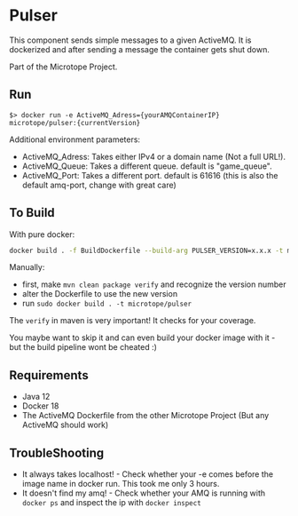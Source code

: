 # Pulser

This component sends simple messages to a given ActiveMQ. It is dockerized and after sending a message the container gets shut down.

Part of the Microtope Project.

## Run

`$> docker run -e ActiveMQ_Adress={yourAMQContainerIP} microtope/pulser:{currentVersion}`

Additional environment parameters:

- ActiveMQ_Adress: Takes either IPv4 or a domain name (Not a full URL!).
- ActiveMQ_Queue: Takes a different queue. default is "game_queue".
- ActiveMQ_Port: Takes a different port. default is 61616 (this is also the default amq-port, change with great care)

## To Build

With pure docker:

```bash
docker build . -f BuildDockerfile --build-arg PULSER_VERSION=x.x.x -t microtope/pulser
```

Manually:

- first, make `mvn clean package verify` and recognize the version number
- alter the Dockerfile to use the new version
- run `sudo docker build . -t microtope/pulser`

The `verify` in maven is very important! It checks for your coverage.

You maybe want to skip it and can even build your docker image with it - but the build pipeline wont be cheated :)

## Requirements

- Java 12
- Docker 18
- The ActiveMQ Dockerfile from the other Microtope Project (But any ActiveMQ should work)

## TroubleShooting

- It always takes localhost! - Check whether your -e comes before the image name in docker run. This took me only 3 hours.
- It doesn't find my amq! - Check whether your AMQ is running with `docker ps` and inspect the ip with `docker inspect`
